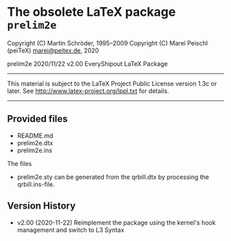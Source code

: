 # The obsolete LaTeX package `prelim2e`

Copyright (C) Martin Schröder, 1995–2009
Copyright (C)  Marei Peischl (peiTeX)  <marei@peitex.de>, 2020

prelim2e 2020/11/22 v2.00 EveryShipout LaTeX Package

***************************************************************************

 This material is subject to the LaTeX Project Public License version 1.3c
 or later. See http://www.latex-project.org/lppl.txt for details.

***************************************************************************

## Provided files

* README.md
* prelim2e.dtx
* prelim2e.ins

The files
* prelim2e.sty
can be generated from the qrbill.dtx by processing the qrbill.ins-file.

## Version History

 * v2.00 (2020-11-22) Reimplement the package using the kernel's hook management and switch to L3 Syntax